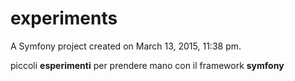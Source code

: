 experiments
==========

A Symfony project created on March 13, 2015, 11:38 pm.

piccoli __esperimenti__ per prendere mano con il framework **symfony**